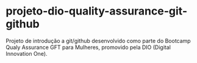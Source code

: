 # projeto-dio-quality-assurance-git-github
Projeto de introdução a git/github desenvolvido como parte do Bootcamp Qualy Assurance GFT para Mulheres, promovido pela DIO (Digital Innovation One). 
